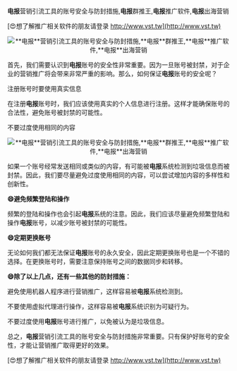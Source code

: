 **电报**营销引流工具的账号安全与防封措施,**电报**群推王,**电报**推广软件,**电报**出海营销

[😍想了解推广相关软件的朋友请登录 http://www.vst.tw](http://www.vst.tw)

 <center><img src="https://vst.tw/MP4/tuiguang/png/4.png" alt="**电报**营销引流工具的账号安全与防封措施,**电报**群推王,**电报**推广软件,**电报**出海营销"></center>

首先，我们需要认识到**电报**账号的安全性非常重要。因为一旦账号被封禁，对于企业的营销推广将会带来非常严重的影响。那么，如何保证**电报**账号的安全呢？

注册账号时要使用真实信息

在注册**电报**账号时，我们应该使用真实的个人信息进行注册。这样才能确保账号的合法性，避免账号被封禁的可能性。

不要过度使用相同的内容

 <center><img src="https://vst.tw/MP4/tuiguang/png/6.png" alt="**电报**营销引流工具的账号安全与防封措施,**电报**群推王,**电报**推广软件,**电报**出海营销"></center>

如果一个账号经常发送相同或类似的内容，有可能被**电报**系统检测到垃圾信息而被封禁。因此，我们要尽量避免过度使用相同的内容，可以尝试增加内容的多样性和创新性。

**😄避免频繁登陆和操作**

频繁的登陆和操作也会引起**电报**系统的注意。因此，我们应该尽量避免频繁登陆和操作**电报**账号，以减少账号被封禁的可能性。

**😄定期更换账号**

无论如何我们都无法保证**电报**账号的永久安全，因此定期更换账号也是一个不错的选择。在更换账号时，需要注意保持账号之间的数据同步和转移。

**😄除了以上几点，还有一些其他的防封措施：**

避免使用机器人程序进行营销推广，这样容易被**电报**系统检测到。

不要使用虚拟代理进行操作，这样容易被**电报**系统识别为可疑行为。

不要过度使用**电报**账号进行推广，以免被认为是垃圾信息。

总之，**电报**营销引流工具的账号安全与防封措施非常重要。只有保护好账号的安全性，才能让营销推广取得更好的效果。

[😍想了解推广相关软件的朋友请登录 http://www.vst.tw](http://www.vst.tw)



